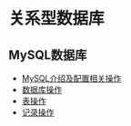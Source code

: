 # 关系型数据库

## MySQL数据库
- [MySQL介绍及配置相关操作](mysql/introduction.md)
- [数据库操作](mysql/database_operation.md)
- [表操作](mysql/table_operation.md)
- [记录操作](mysql/record_operation.md)